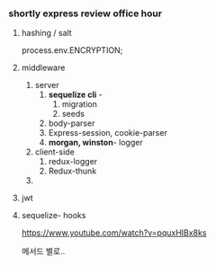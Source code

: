 ### shortly express review office hour

1. hashing / salt

   process.env.ENCRYPTION;

2. middleware

   1. server
      1. **sequelize cli** - 
         1. migration
         2. seeds
      2. body-parser
      3. Express-session, cookie-parser
      4. **morgan, winston**- logger
   2. client-side
      1. redux-logger
      2. Redux-thunk
   3. 

3. jwt

4. sequelize- hooks

   https://www.youtube.com/watch?v=pquxHIBx8ks

   메서드 별로..

